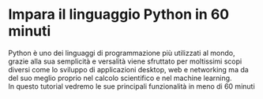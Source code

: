 # Impara il linguaggio Python in 60 minuti

Python è uno dei linguaggi di programmazione più utilizzati al mondo, grazie alla sua semplicità e versalità viene sfruttato per moltissimi scopi diversi come lo sviluppo di applicazioni desktop, web e networking ma da del suo meglio proprio nel calcolo scientifico e nel machine learning. 
<br>
In questo tutorial vedremo le sue principali funzionalità in meno di 60 minuti
